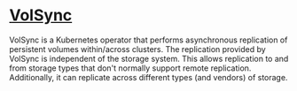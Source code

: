 # [VolSync](https://volsync.readthedocs.io/en/stable/)

VolSync is a Kubernetes operator that performs asynchronous replication of persistent volumes within/across clusters.
The replication provided by VolSync is independent of the storage system.
This allows replication to and from storage types that don't normally support remote replication.
Additionally, it can replicate across different types (and vendors) of storage.
